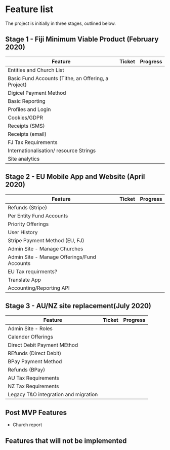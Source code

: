 # Feature list
The project is initially in three stages, outlined below.  
## Stage 1 - Fiji Minimum Viable Product (February 2020)
Feature | Ticket | Progress
--------|--------|---------
|Entities and Church List | |
|Basic Fund Accounts (Tithe, an Offering, a Project) | |
|Digicel Payment Method | |
|Basic Reporting | |
|Profiles and Login | |
|Cookies/GDPR | |
|Receipts (SMS) | |
|Receipts (email) | |
|FJ Tax Requirements | |
|Internationalisation/ resource Strings | |
|Site analytics | |
## Stage 2 - EU Mobile App and Website (April 2020)
Feature | Ticket | Progress
--------|--------|----------
Refunds (Stripe) | |
Per Entity Fund Accounts | |
Priority Offerings | |
User History | |
Stripe Payment Method (EU, FJ) | |
Admin Site - Manage Churches | |
Admin Site - Manage Offerings/Fund Accounts | |
EU Tax requirments? | |
Translate App | |
Accounting/Reporting API | |
## Stage 3 - AU/NZ site replacement(July 2020)
Feature | Ticket | Progress
--------|--------|---------
Admin Site - Roles | |
Calender Offerings | |
Direct Debit Payment MEthod | |
REfunds (Direct Debit) | |
BPay Payment Method | |
Refunds (BPay) | |
AU Tax Requirements | |
NZ Tax Requirements | |
Legacy T&O integration and migration | |
## Post MVP Features
* Church report
## Features that will not be implemented
